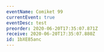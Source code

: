```yaml
---
eventName: Comiket 99
currentEvent: true
eventDesc: test
preorder: 2020-06-20T17:35:07.871Z
receive: 2020-06-20T17:35:07.880Z
id: 1bXE85anc
---
```

